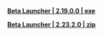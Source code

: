 **[Beta Launcher | 2.19.0.0 | exe ](https://bundle.bh3.com/public/Beta/PC/%E5%B4%A9%E5%9D%8F3%20Beta_20221020184228.exe)**

**[Beta Launcher | 2.23.2.0 | zip ](https://bundle.bh3.com/tmp/pc_client/beta/update//bh3_cn/3/update_20230216143524_54c2065fHegPSTrD.zip)**
